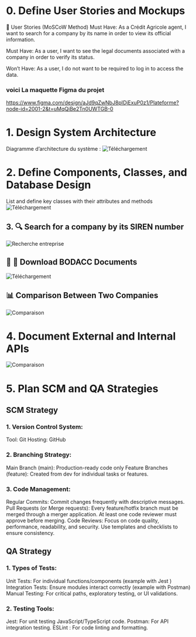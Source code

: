 # 0. Define User Stories and Mockups
🎯 User Stories (MoSCoW Method)
Must Have: As a Crédit Agricole agent, I want to search for a company by its name in order to view its official information.

Must Have: As a user, I want to see the legal documents associated with a company in order to verify its status.

Won’t Have: As a user, I do not want to be required to log in to access the data.

### voici La maquette Figma du projet
https://www.figma.com/design/aJd9qZwNbJ8pIDjExuP0z1/Plateforme?node-id=2001-2&t=uMqQiBe2Tn0UWTGB-0

# 1. Design System Architecture
Diagramme d’architecture du système :
![Téléchargement](docs/diagramme_archi.png)

# 2. Define Components, Classes, and Database Design
List and define key classes with their attributes and methods
![Téléchargement](docs/List.png)

## 3. 🔍 Search for a company by its SIREN number

![Recherche entreprise](docs/recherche_siren.png)

## 📄 📄 Download BODACC Documents

![Téléchargement](docs/documents_bodacc.png)

## 📊 Comparison Between Two Companies

![Comparaison](docs/comparaison.png)

# 4. Document External and Internal APIs

![Comparaison](docs/External_Internal.png)

#  5. Plan SCM and QA Strategies
## SCM Strategy

### 1. Version Control System:
Tool: Git
Hosting: GitHub
### 2. Branching Strategy:

Main Branch (main): Production-ready code only
Feature Branches (feature): Created from dev for individual tasks or features.
### 3. Code Management:

Regular Commits: Commit changes frequently with descriptive messages.
Pull Requests (or Merge requests):
Every feature/hotfix branch must be merged through a merger application.
At least one code reviewer must approve before merging.
Code Reviews:
Focus on code quality, performance, readability, and security.
Use templates and checklists to ensure consistency.
## QA Strategy

### 1. Types of Tests:

Unit Tests: For individual functions/components (example with Jest )
Integration Tests: Ensure modules interact correctly (example with Postman)
Manual Testing: For critical paths, exploratory testing, or UI validations.

### 2. Testing Tools:

Jest: For unit testing JavaScript/TypeScript code.
Postman: For API integration testing.
ESLint : For code linting and formatting.
